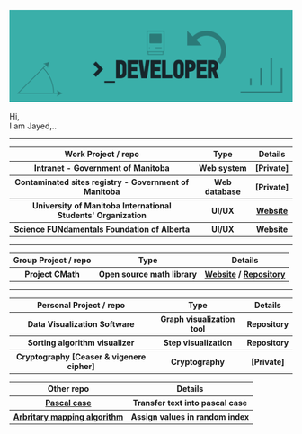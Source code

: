 <a href ="https://github.com/JayedRafiProjects"><img src="https://github.com/JayedRafiProjects/JayedRafiProjects/blob/main/cover_github.png" alt="cover"></a>
<p align="justify">Hi,<br/>
  I am Jayed,..</p>
<hr>
<table align="center">
  <tr>
    <th> Work Project / repo </th>
    <th> Type </th>
    <th> Details </th>
  </tr>
    <tr>
    <th> Intranet - Government of Manitoba </th>
    <th> Web system </th>
    <th> [Private] </th>
  </tr>
    <tr>
    <th> Contaminated sites registry - Government of Manitoba </th>
    <th> Web database </th>
    <th> [Private] </th>
  </tr>
   <tr>
    <th> University of Manitoba International Students' Organization </th>
    <th> UI/UX </th>
     <th> <a href="https://www.umiso.ca/">Website</a> </th>
  </tr>
   <tr>
    <th> Science FUNdamentals Foundation of Alberta </th>
    <th> UI/UX </th>
    <th> Website </th>
  </tr>
  </table>
  <hr>
  <table align="center">
  <tr>
    <th> Group Project / repo </th>
    <th> Type </th>
    <th> Details </th>
  </tr>
  <tr>
    <th> Project CMath </th>
    <th> Open source math library </th>
    <th> <a href="https://jayedrafiprojects.github.io/cmath.c/">Website</a> / <a href="https://github.com/JayedRafiProjects/cmath.c">Repository</a> </th>
  </tr>
  </table>
  <hr>
  <table align="center">
  <tr>
    <th> Personal Project / repo </th>
    <th> Type </th>
    <th> Details </th>
  </tr>
  <tr>
    <th> Data Visualization Software </th>
    <th> Graph visualization tool </th>
    <th> Repository </th>
  </tr>
  <tr>
    <th> Sorting algorithm visualizer </th>
    <th> Step visualization </th>
    <th> Repository </th>
  </tr>
  <tr>
    <th> Cryptography [Ceaser & vigenere cipher] </th>
    <th> Cryptography </th>
    <th> [Private] </th>
  </tr>
  </table>
<table align="center">
  <tr>
    <th> Other repo </th>
    <th> Details </th>
  </tr>
  <tr>
    <th> <a href="https://github.com/JayedRafiProjects/pascal_case_for_usual_texts">Pascal case</a> </th>
    <th> Transfer text into pascal case </th>
  </tr>
  <tr>
    <th> <a href="https://github.com/JayedRafiProjects/arbritary_mapping_algorithm">Arbritary mapping algorithm</a> </th>
    <th> Assign values in random index </th>
  </tr>
  </table>
